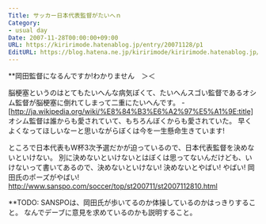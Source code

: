 ```yaml
---
Title: サッカー日本代表監督がたいへｎ
Category:
- usual day
Date: 2007-11-28T00:00:00+09:00
URL: https://kiririmode.hatenablog.jp/entry/20071128/p1
EditURL: https://blog.hatena.ne.jp/kiririmode/kiririmode.hatenablog.jp/atom/entry/8454420450078216113
---
```


**岡田監督になるんですか!わかりません　＞＜

脳梗塞というのはとてもたいへんな病気ぽくて、たいへんスゴい監督であるオシム監督が脳梗塞に倒れてしまって二重にたいへんです。
-[http://ja.wikipedia.org/wiki/%E8%84%B3%E6%A2%97%E5%A1%9E:title]
オシム監督は誰からも愛されていて、もちろんぼくからも愛されていた。
早くよくなってほしいなーと思いながらぼくは今を一生懸命生きています!


ところで日本代表もW杯3次予選だかが迫っているので、日本代表監督を決めないといけない。
別に決めないといけないとはぼくは思ってないんだけども、いけないって書いてあるので、決めないといけない!
決めないとやばい!
やばい!
岡田氏のポーズがやばい!
http://www.sanspo.com/soccer/top/st200711/st2007112810.html

**TODO:
SANSPOは、岡田氏が歩いてるのか体操しているのかはっきりすること。
なんでデーブに意見を求めているのかも説明すること。
